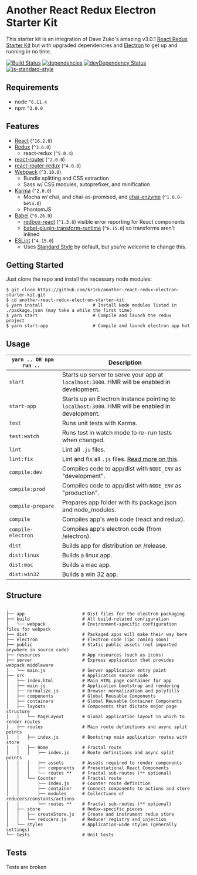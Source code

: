 Another React Redux Electron Starter Kit
================================

This starter kit is an integration of Dave Zuko's amazing v3.0.1 [React Redux Starter Kit](https://github.com/davezuko/react-redux-starter-kit/tree/new-project-v2) but with upgraded dependencies and [Electron](http://electron.atom.io/) to get up and running in no time.

[![Build Status](https://travis-ci.org/kr1ck/another-react-redux-electron-starter-kit.svg?branch=master)](https://travis-ci.org/kr1ck/another-react-redux-electron-starter-kit?branch=master) [![dependencies](https://david-dm.org/kr1ck/another-react-redux-electron-starter-kit.svg)](https://david-dm.org/kr1ck/another-react-redux-electron-starter-kit) [![devDependency Status](https://david-dm.org/kr1ck/another-react-redux-electron-starter-kit/dev-status.svg)](https://david-dm.org/kr1ck/another-react-redux-electron-starter-kit#info=devDependencies) [![js-standard-style](https://img.shields.io/badge/code%20style-standard-brightgreen.svg)](http://standardjs.com/)



Requirements
------------

* node `^6.11.4`
* npm `^3.0.0`

Features
--------

* [React](https://github.com/facebook/react) (`^16.2.0`)
* [Redux](https://github.com/rackt/redux) (`^3.6.0`)
  * react-redux (`^5.0.4`)
* [react-router](https://github.com/rackt/react-router) (`^2.0.0`)
* [react-router-redux](https://github.com/rackt/react-router-redux) (`^4.0.8`)
* [Webpack](https://github.com/webpack/webpack) (`^3.10.0`)
  * Bundle splitting and CSS extraction
  * Sass w/ CSS modules, autoprefixer, and minification
* [Karma](https://github.com/karma-runner/karma) (`^2.0.0`)
  * Mocha w/ chai, and chai-as-promised, and [chai-enzyme](https://github.com/producthunt/chai-enzyme) (`^1.0.0-beta.0`)
  * PhantomJS
* [Babel](https://github.com/babel/babel) (`^6.26.0`)
  * [redbox-react](https://github.com/KeywordBrain/redbox-react) (`^1.3.6`) visible error reporting for React components
  * [babel-plugin-transform-runtime](https://www.npmjs.com/package/babel-plugin-transform-runtime) (`^6.15.0`) so transforms aren't inlined
* [ESLint](http://eslint.org) (`^4.15.0`)
  * Uses [Standard Style](https://github.com/feross/standard) by default, but you're welcome to change this.

Getting Started
---------------

Just clone the repo and install the necessary node modules:

```shell
$ git clone https://github.com/kr1ck/another-react-redux-electron-starter-kit.git
$ cd another-react-redux-electron-starter-kit
$ yarn install                   # Install Node modules listed in ./package.json (may take a while the first time)
$ yarn start                     # Compile and launch the redux project
$ yarn start-app                 # Compile and launch electron app hot
```

Usage
-----

|`yarn .. OR npm run .. `|Description|
|---|---|
|`start`|Starts up server to serve your app at `localhost:3000`. HMR will be enabled in development.|
|`start-app`| Starts up an Electron instance pointing to `localhost:3000`. HMR will be enabled in development.|
|`test`|Runs unit tests with Karma.|
|`test:watch`|Runs test in watch mode to re-run tests when changed.|
|`lint`|Lint all `.js` files.|
|`lint:fix`|Lint and fix all `.js` files. [Read more on this](http://eslint.org/docs/user-guide/command-line-interface.html#fix).|
|`compile:dev` |Compiles code to app/dist with `NODE_ENV` as "development".|
|`compile:prod` |Compiles code to app/dist with `NODE_ENV` as "production".|
|`compile-prepare` |Prepares app folder with its package.json and node_modules.|
|`compile` |Compiles app's web code (react and redux).|
|`compile-electron` |Compiles app's electron code (from /electron).|
|`dist` |Builds app for distribution on /release.|
|`dist:linux` |Builds a linux app.|
|`dist:mac` |Builds a mac app.|
|`dist:win32` |Builds a win 32 app.|


Structure
---------


```
.
├── app                      # Dist files for the electron packaging
├── build                    # All build-related configuration
│   └── webpack              # Environment-specific configuration files for webpack
├── dist                     # Packaged apps will make their way here
├── electron                 # Electron code (ipc coming soon)
├── public                   # Static public assets (not imported anywhere in source code)
├── resources                # App resources (such as icons)
├── server                   # Express application that provides webpack middleware
│   └── main.js              # Server application entry point
├── src                      # Application source code
│   ├── index.html           # Main HTML page container for app
│   ├── main.js              # Application bootstrap and rendering
│   ├── normalize.js         # Browser normalization and polyfills
│   ├── components           # Global Reusable Components
│   ├── containers           # Global Reusable Container Components
│   ├── layouts              # Components that dictate major page structure
│   │   └── PageLayout       # Global application layout in which to render routes
│   ├── routes               # Main route definitions and async split points
│   │   ├── index.js         # Bootstrap main application routes with store
│   │   ├── Home             # Fractal route
│   │   │   ├── index.js     # Route definitions and async split points
│   │   │   ├── assets       # Assets required to render components
│   │   │   ├── components   # Presentational React Components
│   │   │   └── routes **    # Fractal sub-routes (** optional)
│   │   └── Counter          # Fractal route
│   │       ├── index.js     # Counter route definition
│   │       ├── container    # Connect components to actions and store
│   │       ├── modules      # Collections of reducers/constants/actions
│   │       └── routes **    # Fractal sub-routes (** optional)
│   ├── store                # Redux-specific pieces
│   │   ├── createStore.js   # Create and instrument redux store
│   │   └── reducers.js      # Reducer registry and injection
│   └── styles               # Application-wide styles (generally settings)
└── tests                    # Unit tests
```


Tests
---------
Tests are broken
